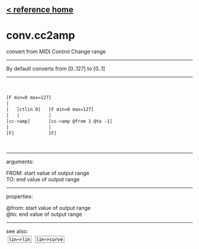 [< reference home](ceammc_lib.html)
---

# conv.cc2amp


convert from MIDI Control Change range

---

By default converts from [0..127] to [0..1]
<br>


---


```


[F min=0 max=127]
|
|   [ctlin 0]   [F min=0 max=127]
|   |           |
[cc->amp]       [cc->amp @from 1 @to -1]
|               |
[F]             [F]

            
```

---
arguments:

FROM: start value of output range<br>
TO: end value of output range<br>

---
properties:

@from: start value of output range<br>
@to: end value of output range<br>

---
see also:<br>
[![lin-&gt;lin](img/object_lin-&gt;lin.png)](lin->lin.html)
[![lin-&gt;curve](img/object_lin-&gt;curve.png)](lin->curve.html)
